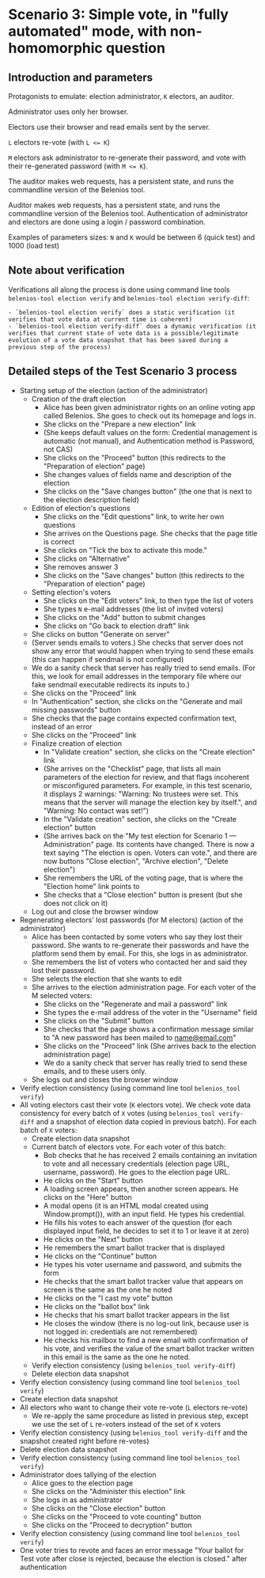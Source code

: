 Scenario 3: Simple vote, in "fully automated" mode, with non-homomorphic question
=================================

## Introduction and parameters

Protagonists to emulate: election administrator, `K` electors, an auditor.

Administrator uses only her browser.

Electors use their browser and read emails sent by the server.

`L` electors re-vote (with `L <= K`)

`M` electors ask administrator to re-generate their password, and vote with their re-generated password (with `M <= K`).

The auditor makes web requests, has a persistent state, and runs the commandline version of the Belenios tool.

Auditor makes web requests, has a persistent state, and runs the commandline version of the Belenios tool.
Authentication of administrator and electors are done using a login / password combination.

Examples of parameters sizes: `N` and `K` would be between 6 (quick test) and 1000 (load test)

## Note about verification

Verifications all along the process is done using command line tools `belenios-tool election verify` and `belenios-tool election verify-diff`:

    - `belenios-tool election verify` does a static verification (it verifies that vote data at current time is coherent)
    - `belenios-tool election verify-diff` does a dynamic verification (it verifies that current state of vote data is a possible/legitimate evolution of a vote data snapshot that has been saved during a previous step of the process)

## Detailed steps of the Test Scenario 3 process

- Starting setup of the election (action of the administrator)
    - Creation of the draft election
        - Alice has been given administrator rights on an online voting app called Belenios. She goes to check out its homepage and logs in.
        - She clicks on the "Prepare a new election" link
        - (She keeps default values on the form: Credential management is automatic (not manual), and Authentication method is Password, not CAS)
        - She clicks on the "Proceed" button (this redirects to the "Preparation of election" page)
        - She changes values of fields name and description of the election
        - She clicks on the "Save changes button" (the one that is next to the election description field)
    - Edition of election's questions
        - She clicks on the "Edit questions" link, to write her own questions
        - She arrives on the Questions page. She checks that the page title is correct
        - She clicks on "Tick the box to activate this mode."
        - She clicks on "Alternative"
        - She removes answer 3
        - She clicks on the "Save changes" button (this redirects to the "Preparation of election" page)
    - Setting election's voters
        - She clicks on the "Edit voters" link, to then type the list of voters
        - She types `N` e-mail addresses (the list of invited voters)
        - She clicks on the "Add" button to submit changes
        - She clicks on "Go back to election draft" link
    - She clicks on button "Generate on server"
    - (Server sends emails to voters.) She checks that server does not show any error that would happen when trying to send these emails (this can happen if sendmail is not configured)
    - We do a sanity check that server has really tried to send emails. (For this, we look for email addresses in the temporary file where our fake sendmail executable redirects its inputs to.)
    - She clicks on the "Proceed" link
    - In "Authentication" section, she clicks on the "Generate and mail missing passwords" button
    - She checks that the page contains expected confirmation text, instead of an error
    - She clicks on the "Proceed" link
    - Finalize creation of election
        - In "Validate creation" section, she clicks on the "Create election" link
        - (She arrives on the "Checklist" page, that lists all main parameters of the election for review, and that flags incoherent or misconfigured parameters. For example, in this test scenario, it displays 2 warnings: "Warning: No trustees were set. This means that the server will manage the election key by itself.", and "Warning: No contact was set!")
        - In the "Validate creation" section, she clicks on the "Create election" button
        - (She arrives back on the "My test election for Scenario 1 — Administration" page. Its contents have changed. There is now a text saying "The election is open. Voters can vote.", and there are now buttons "Close election", "Archive election", "Delete election")
        - She remembers the URL of the voting page, that is where the "Election home" link points to
        - She checks that a "Close election" button is present (but she does not click on it)
    - Log out and close the browser window
- Regenerating electors' lost passwords (for M electors) (action of the administrator)
    - Alice has been contacted by some voters who say they lost their password. She wants to re-generate their passwords and have the platform send them by email. For this, she logs in as administrator.
    - She remembers the list of voters who contacted her and said they lost their password.
    - She selects the election that she wants to edit
    - She arrives to the election administration page. For each voter of the M selected voters:
        - She clicks on the "Regenerate and mail a password" link
        - She types the e-mail address of the voter in the "Username" field
        - She clicks on the "Submit" button
        - She checks that the page shows a confirmation message similar to "A new password has been mailed to name@email.com"
        - She clicks on the "Proceed" link (She arrives back to the election administration page)
        - We do a sanity check that server has really tried to send these emails, and to these users only.
    - She logs out and closes the browser window
- Verify election consistency (using command line tool `belenios_tool verify`)
- All voting electors cast their vote (`K` electors vote). We check vote data consistency for every batch of `X` votes (using `belenios_tool verify-diff` and a snapshot of election data copied in previous batch). For each batch of `X` voters:
    - Create election data snapshot
    - Current batch of electors vote. For each voter of this batch:
        - Bob checks that he has received 2 emails containing an invitation to vote and all necessary credentials (election page URL, username, password). He goes to the election page URL.
        - He clicks on the "Start" button
        - A loading screen appears, then another screen appears. He clicks on the "Here" button
        - A modal opens (it is an HTML modal created using Window.prompt()), with an input field. He types his credential.
        - He fills his votes to each answer of the question (for each displayed input field, he decides to set it to 1 or leave it at zero)
        - He clicks on the "Next" button
        - He remembers the smart ballot tracker that is displayed
        - He clicks on the "Continue" button
        - He types his voter username and password, and submits the form
        - He checks that the smart ballot tracker value that appears on screen is the same as the one he noted
        - He clicks on the "I cast my vote" button
        - He clicks on the "ballot box" link
        - He checks that his smart ballot tracker appears in the list
        - He closes the window (there is no log-out link, because user is not logged in: credentials are not remembered)
        - He checks his mailbox to find a new email with confirmation of his vote, and verifies the value of the smart ballot tracker written in this email is the same as the one he noted.
    - Verify election consistency (using `belenios_tool verify-diff`)
    - Delete election data snapshot
- Verify election consistency (using command line tool `belenios_tool verify`)
- Create election data snapshot
- All electors who want to change their vote re-vote (`L` electors re-vote)
    - We re-apply the same procedure as listed in previous step, except we use the set of `L` re-voters instead of the set of `K` voters
- Verify election consistency (using `belenios_tool verify-diff` and the snapshot created right before re-votes)
- Delete election data snapshot
- Verify election consistency (using command line tool `belenios_tool verify`)
- Administrator does tallying of the election
    - Alice goes to the election page
    - She clicks on the "Administer this election" link
    - She logs in as administrator
    - She clicks on the "Close election" button
    - She clicks on the "Proceed to vote counting" button
    - She clicks on the "Proceed to decryption" button
- Verify election consistency (using command line tool `belenios_tool verify`)
- One voter tries to revote and faces an error message "Your ballot for Test vote after close is rejected, because the election is closed." after authentication
